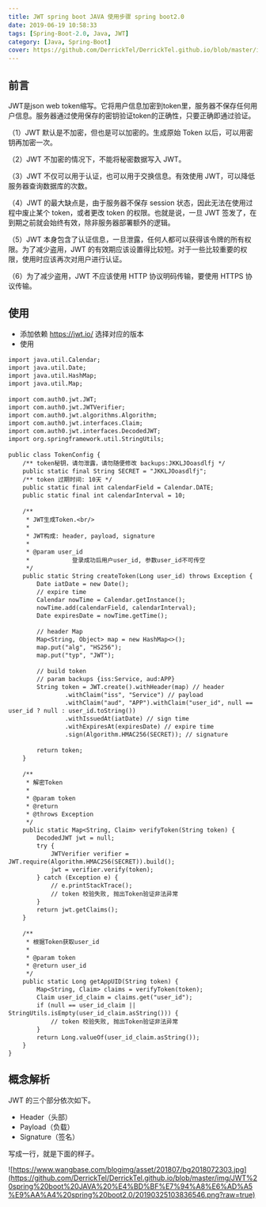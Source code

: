 ```yaml
---
title: JWT spring boot JAVA 使用步骤 spring boot2.0
date: 2019-06-19 10:58:33
tags: [Spring-Boot-2.0, Java, JWT]
category: [Java, Spring-Boot]
cover: https://github.com/DerrickTel/DerrickTel.github.io/blob/master/img/cover/JWT.png?raw=true
---
```


## 前言
JWT是json web token缩写。它将用户信息加密到token里，服务器不保存任何用户信息。服务器通过使用保存的密钥验证token的正确性，只要正确即通过验证。

（1）JWT 默认是不加密，但也是可以加密的。生成原始 Token 以后，可以用密钥再加密一次。

（2）JWT 不加密的情况下，不能将秘密数据写入 JWT。

（3）JWT 不仅可以用于认证，也可以用于交换信息。有效使用 JWT，可以降低服务器查询数据库的次数。

（4）JWT 的最大缺点是，由于服务器不保存 session 状态，因此无法在使用过程中废止某个 token，或者更改 token 的权限。也就是说，一旦 JWT 签发了，在到期之前就会始终有效，除非服务器部署额外的逻辑。

（5）JWT 本身包含了认证信息，一旦泄露，任何人都可以获得该令牌的所有权限。为了减少盗用，JWT 的有效期应该设置得比较短。对于一些比较重要的权限，使用时应该再次对用户进行认证。

（6）为了减少盗用，JWT 不应该使用 HTTP 协议明码传输，要使用 HTTPS 协议传输。
## 使用

 - 添加依赖
https://jwt.io/
选择对应的版本
 - 使用

```
import java.util.Calendar;
import java.util.Date;
import java.util.HashMap;
import java.util.Map;

import com.auth0.jwt.JWT;
import com.auth0.jwt.JWTVerifier;
import com.auth0.jwt.algorithms.Algorithm;
import com.auth0.jwt.interfaces.Claim;
import com.auth0.jwt.interfaces.DecodedJWT;
import org.springframework.util.StringUtils;

public class TokenConfig {
    /** token秘钥，请勿泄露，请勿随便修改 backups:JKKLJOoasdlfj */
    public static final String SECRET = "JKKLJOoasdlfj";
    /** token 过期时间: 10天 */
    public static final int calendarField = Calendar.DATE;
    public static final int calendarInterval = 10;

    /**
     * JWT生成Token.<br/>
     *
     * JWT构成: header, payload, signature
     *
     * @param user_id
     *            登录成功后用户user_id, 参数user_id不可传空
     */
    public static String createToken(Long user_id) throws Exception {
        Date iatDate = new Date();
        // expire time
        Calendar nowTime = Calendar.getInstance();
        nowTime.add(calendarField, calendarInterval);
        Date expiresDate = nowTime.getTime();

        // header Map
        Map<String, Object> map = new HashMap<>();
        map.put("alg", "HS256");
        map.put("typ", "JWT");

        // build token
        // param backups {iss:Service, aud:APP}
        String token = JWT.create().withHeader(map) // header
                .withClaim("iss", "Service") // payload
                .withClaim("aud", "APP").withClaim("user_id", null == user_id ? null : user_id.toString())
                .withIssuedAt(iatDate) // sign time
                .withExpiresAt(expiresDate) // expire time
                .sign(Algorithm.HMAC256(SECRET)); // signature

        return token;
    }

    /**
     * 解密Token
     *
     * @param token
     * @return
     * @throws Exception
     */
    public static Map<String, Claim> verifyToken(String token) {
        DecodedJWT jwt = null;
        try {
            JWTVerifier verifier = JWT.require(Algorithm.HMAC256(SECRET)).build();
            jwt = verifier.verify(token);
        } catch (Exception e) {
            // e.printStackTrace();
            // token 校验失败, 抛出Token验证非法异常
        }
        return jwt.getClaims();
    }

    /**
     * 根据Token获取user_id
     *
     * @param token
     * @return user_id
     */
    public static Long getAppUID(String token) {
        Map<String, Claim> claims = verifyToken(token);
        Claim user_id_claim = claims.get("user_id");
        if (null == user_id_claim || StringUtils.isEmpty(user_id_claim.asString())) {
            // token 校验失败, 抛出Token验证非法异常
        }
        return Long.valueOf(user_id_claim.asString());
    }
}
```

## 概念解析
JWT 的三个部分依次如下。

 - Header（头部）
 - Payload（负载）
 - Signature（签名）


写成一行，就是下面的样子。


![https://www.wangbase.com/blogimg/asset/201807/bg2018072303.jpg](https://github.com/DerrickTel/DerrickTel.github.io/blob/master/img/JWT%20spring%20boot%20JAVA%20%E4%BD%BF%E7%94%A8%E6%AD%A5%E9%AA%A4%20spring%20boot2.0/20190325103836546.png?raw=true)
